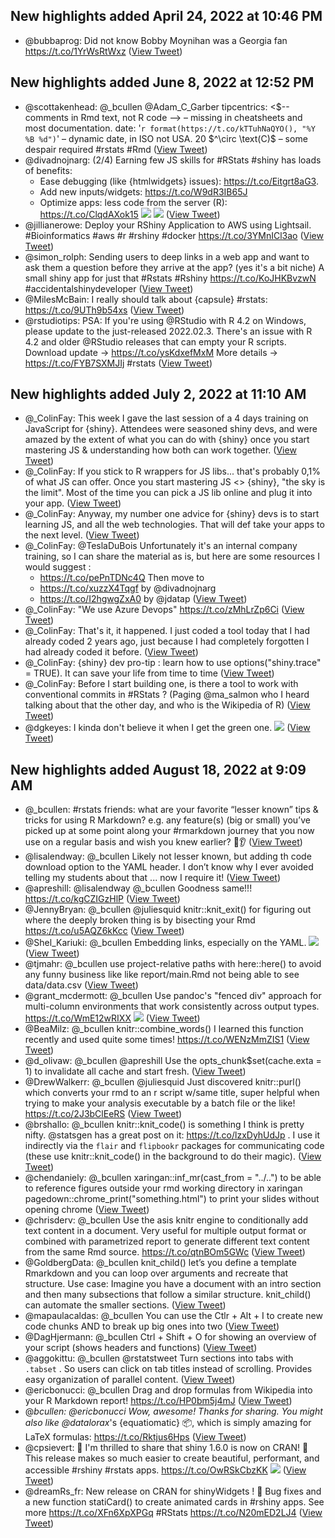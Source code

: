 ## New highlights added April 24, 2022 at 10:46 PM
- @bubbaprog: Did not know Bobby Moynihan was a Georgia fan https://t.co/1YrWsRtWxz ([View Tweet](https://twitter.com/bubbaprog/status/1480773981976375302))
## New highlights added June 8, 2022 at 12:52 PM
- @scottakenhead: @_bcullen @Adam_C_Garber tipcentrics:
  <$-- comments in Rmd text, not R code -->
  – missing in cheatsheets and most documentation. 
  date: '`r format(https://t.co/kTTuhNaQYO(), "%Y %B %d")`' 
  – dynamic date, in ISO not USA. 
  20 $^\circ \text(C)$
  – some despair required
  #rstats #Rmd ([View Tweet](https://twitter.com/scottakenhead/status/1465780009344274436))
- @divadnojnarg: (2/4) Earning few JS skills for #RStats #shiny has loads of benefits:
  - Ease debugging (like {htmlwidgets} issues): https://t.co/Eitgrt8aG3.
  - Add new inputs/widgets: https://t.co/W9dR3IB65J
  - Optimize apps: less code from the server (R): https://t.co/ClqdAXok15 
  ![](https://pbs.twimg.com/media/FUAdF-EaAAEcayS.jpg) 
  ![](https://pbs.twimg.com/media/FUAdXmCagAA1Ebg.jpg) ([View Tweet](https://twitter.com/divadnojnarg/status/1531259443396345860))
- @jillianerowe: Deploy your RShiny Application to AWS using Lightsail. #Bioinformatics #aws #r #rshiny #docker https://t.co/3YMnICl3ao ([View Tweet](https://twitter.com/jillianerowe/status/1480510399099375625))
- @simon_rolph: Sending users to deep links in a web app and want to ask them a question before they arrive at the app? (yes it's a bit niche) A small shiny app for just that #Rstats #Rshiny https://t.co/KoJHKBvzwN #accidentalshinydeveloper ([View Tweet](https://twitter.com/simon_rolph/status/1529767831679774722))
- @MilesMcBain: I really should talk about {capsule} #rstats: https://t.co/9UTh9b54xs ([View Tweet](https://twitter.com/MilesMcBain/status/1532728684334960640))
- @rstudiotips: PSA: If you're using @RStudio with R 4.2 on Windows, please update to the just-released 2022.02.3. There's an issue with R 4.2 and older @RStudio releases that can empty your R scripts.
  Download update -> https://t.co/ysKdxefMxM 
  More details -> https://t.co/FYB7SXMJIj
  #rstats ([View Tweet](https://twitter.com/rstudiotips/status/1532775784632356865))
## New highlights added July 2, 2022 at 11:10 AM
- @_ColinFay: This week I gave the last session of a 4 days training on JavaScript for {shiny}. 
  Attendees were seasoned shiny devs, and were amazed by the extent of what you can do with {shiny} once you start mastering JS & understanding how both can work together. ([View Tweet](https://twitter.com/_ColinFay/status/1532251620578410497))
- @_ColinFay: If you stick to R wrappers for JS libs... that's probably 0,1% of what JS can offer. 
  Once you start mastering JS <> {shiny}, "the sky is the limit". Most of the time you can pick a JS lib online and plug it into your app. ([View Tweet](https://twitter.com/_ColinFay/status/1532251622306357248))
- @_ColinFay: Anyway, my number one advice for {shiny} devs is to start learning JS, and all the web technologies. That will def take your apps to the next level. ([View Tweet](https://twitter.com/_ColinFay/status/1532251623648645120))
- @_ColinFay: @TeslaDuBois Unfortunately it's an internal company training, so I can share the material as is, but here are some resources I would suggest : 
  - https://t.co/pePnTDNc4Q 
  Then move to 
  - https://t.co/xuzzX4Tqgf by 
  @divadnojnarg
  - https://t.co/I2hgwgZxA0 by 
  @jdatap ([View Tweet](https://twitter.com/_ColinFay/status/1532619433281306624))
- @_ColinFay: "We use Azure Devops" https://t.co/zMhLrZp6Ci ([View Tweet](https://twitter.com/_ColinFay/status/1532803082500857856))
- @_ColinFay: That's it, it happened. I just coded a tool today that I had already coded 2 years ago, just because I had completely forgotten I had already coded it before. ([View Tweet](https://twitter.com/_ColinFay/status/1535229205209808896))
- @_ColinFay: {shiny} dev pro-tip : learn how to use options("shiny.trace" = TRUE). 
  It can save your life from time to time ([View Tweet](https://twitter.com/_ColinFay/status/1537412966710140936))
- @_ColinFay: Before I start building one, is there a tool to work with conventional commits in #RStats ? 
  (Paging @ma_salmon who I heard talking about that the other day, and who is the Wikipedia of R) ([View Tweet](https://twitter.com/_ColinFay/status/1539524332111679488))
- @dgkeyes: I kinda don't believe it when I get the green one. 
  ![](https://pbs.twimg.com/media/FWSWFgVUUAAYvg_.jpg) ([View Tweet](https://twitter.com/dgkeyes/status/1541522094961205248))
## New highlights added August 18, 2022 at 9:09 AM
- @_bcullen: #rstats friends: what are your favorite “lesser known” tips & tricks for using R Markdown? e.g. any feature(s) (big or small) you’ve picked up at some point along your #rmarkdown journey that you now use on a regular basis and wish you knew earlier? 👀👂 ([View Tweet](https://twitter.com/_bcullen/status/1333878752741191680))
- @lisalendway: @_bcullen Likely not lesser known, but adding th code download option to the YAML header. I don’t know why I ever avoided telling my students about that ... now I require it! ([View Tweet](https://twitter.com/lisalendway/status/1333901941253033985))
- @apreshill: @lisalendway @_bcullen Goodness same!!! https://t.co/kgCZIGzHlP ([View Tweet](https://twitter.com/apreshill/status/1333975778040672256))
- @JennyBryan: @_bcullen @juliesquid knitr::knit_exit() for figuring out where the deeply broken thing is by bisecting your Rmd
  https://t.co/u5AQZ6kKcc ([View Tweet](https://twitter.com/JennyBryan/status/1333897294714859521))
- @Shel_Kariuki: @_bcullen Embedding links, especially on the YAML. 
  ![](https://pbs.twimg.com/media/EoL63V0WEAAuFPA.jpg) ([View Tweet](https://twitter.com/Shel_Kariuki/status/1333904308916662274))
- @tjmahr: @_bcullen use project-relative paths with here::here() to avoid any funny business like like report/main.Rmd not being able to see data/data.csv ([View Tweet](https://twitter.com/tjmahr/status/1334201305062105098))
- @grant_mcdermott: @_bcullen Use pandoc's "fenced div" approach for multi-column environments that work consistently across output types. https://t.co/WmE12wRIXX 
  ![](https://pbs.twimg.com/media/EoNQkcDVQAINS_6.jpg) ([View Tweet](https://twitter.com/grant_mcdermott/status/1333998608547414016))
- @BeaMilz: @_bcullen knitr::combine_words() 
  I learned this function recently and used quite some times! 
  https://t.co/WENzMmZIS1 ([View Tweet](https://twitter.com/BeaMilz/status/1333898698829549578))
- @d_olivaw: @_bcullen @apreshill Use the opts_chunk$set(cache.exta = 1) to invalidate all cache and start fresh. ([View Tweet](https://twitter.com/d_olivaw/status/1333993099194982400))
- @DrewWalkerr: @_bcullen @juliesquid Just discovered knitr::purl() which converts your rmd to an r script w/same title, super helpful when trying to make your analysis executable by a batch file or the like! 
  https://t.co/2J3bClEeRS ([View Tweet](https://twitter.com/DrewWalkerr/status/1333898571721138180))
- @brshallo: @_bcullen knitr::knit_code() is something I think is pretty nifty. @statsgen has a great post on it: https://t.co/lzxDyhUdJp . I use it indirectly via the `flair` and `flipbookr` packages for communicating code (these use knitr::knit_code() in the background to do their magic). ([View Tweet](https://twitter.com/brshallo/status/1333881802490925056))
- @chendaniely: @_bcullen xaringan::inf_mr(cast_from = "../..")
  to be able to reference figures outside your rmd working directory in xaringan
  pagedown::chrome_print("something.html")
  to print your slides without opening chrome ([View Tweet](https://twitter.com/chendaniely/status/1339662339965136898))
- @chrisderv: @_bcullen Use the asis knitr engine to conditionally add text content in a document. Very useful for multiple output format or combined with parametrized report to generate different text content from the same Rmd source. 
  https://t.co/qtnBOm5GWc ([View Tweet](https://twitter.com/chrisderv/status/1334272208085114882))
- @GoldbergData: @_bcullen knit_child() let’s you define a template Rmarkdown and you can loop over arguments and recreate that structure.
  Use case: Imagine you have a document with an intro section and then many subsections that follow a similar structure. knit_child() can automate the smaller sections. ([View Tweet](https://twitter.com/GoldbergData/status/1334241946815004673))
- @mapaulacaldas: @_bcullen You can use the Ctlr + Alt + I to create new code chunks AND to break up big ones into two ([View Tweet](https://twitter.com/mapaulacaldas/status/1333904571618512898))
- @DagHjermann: @_bcullen Ctrl + Shift + O for showing an overview of your script (shows headers and functions) ([View Tweet](https://twitter.com/DagHjermann/status/1334150313134133251))
- @aggokittu: @_bcullen @rstatstweet Turn sections into tabs with `.tabset` . So users can click on tab titles instead of scrolling. Provides easy organization of parallel content. ([View Tweet](https://twitter.com/aggokittu/status/1333913351945129987))
- @ericbonucci: @_bcullen Drag and drop formulas from Wikipedia into your R Markdown report!
  https://t.co/HP0bm5j4mJ ([View Tweet](https://twitter.com/ericbonucci/status/1334150156346920965))
- @_bcullen: @ericbonucci Wow, awesome! Thanks for sharing. You might also like @datalorax_'s {equatiomatic} 📦, which is simply amazing for LaTeX formulas: https://t.co/Rktjus6Hps ([View Tweet](https://twitter.com/_bcullen/status/1334215721363017728))
- @cpsievert: 📢 I'm thrilled to share that shiny 1.6.0 is now on CRAN! 
  🎉
  This release makes so much easier to create beautiful, performant, and accessible #rshiny #rstats apps. 
  https://t.co/OwRSkCbzKK 
  ![](https://pbs.twimg.com/media/EtKaJs_VEAAF_Pl.jpg) ([View Tweet](https://twitter.com/cpsievert/status/1356316626413473792))
- @dreamRs_fr: New release on CRAN for shinyWidgets ! 🎉 Bug fixes and a new function statiCard() to create animated cards in #rshiny apps. See more https://t.co/XFn6XpXPGq #RStats https://t.co/N20mED2LJ4 ([View Tweet](https://twitter.com/dreamRs_fr/status/1349706502240665601))
